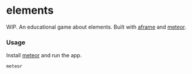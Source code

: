 elements
=========

WIP. An educational game about elements. Built with [aframe](https://aframe.io) and [meteor](https://www.meteor.com).

### Usage

Install [meteor](http://docs.meteor.com/#quickstart) and run the app.

```sh
meteor
```
